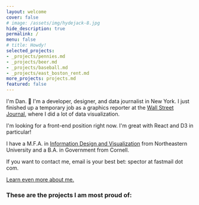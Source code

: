 ```yaml
---
layout: welcome
cover: false
# image: /assets/img/hydejack-8.jpg
hide_description: true
permalink: /
menu: false
# title: Howdy!
selected_projects:
- _projects/pennies.md
- _projects/beer.md
- _projects/baseball.md
- _projects/east_boston_rent.md
more_projects: projects.md
featured: false
---
```

I'm Dan. 🎉 I'm a developer, designer, and data journalist in New York. I just finished up a temporary job as a graphics reporter at the [Wall Street Journal](https://graphics.wsj.com), where I did a lot of data visualization.

I'm looking for a front-end position right now. I'm great with React and D3 in particular!

I have a M.F.A. in [Information Design and Visualization](https://www.northeastern.edu/visualization/) from Northeastern University and a B.A. in Government from Cornell.

If you want to contact me, email is your best bet: spector at fastmail dot com.

[Learn even more about me.](./about.md)
### These are the projects I am most proud of:

<!--projects-->
